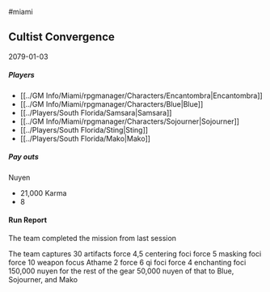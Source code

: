 #miami 
## Cultist Convergence
2079-01-03
##### Players
- [[../GM Info/Miami/rpgmanager/Characters/Encantombra|Encantombra]]
- [[../GM Info/Miami/rpgmanager/Characters/Blue|Blue]]
- [[../Players/South Florida/Samsara|Samsara]]
- [[../GM Info/Miami/rpgmanager/Characters/Sojourner|Sojourner]]
- [[../Players/South Florida/Sting|Sting]]
- [[../Players/South Florida/Mako|Mako]]
##### Pay outs
Nuyen
- 21,000
Karma
- 8

#### Run Report
The team completed the mission from last session

The team captures 30 artifacts
force 4,5 centering foci
force 5 masking foci
force 10 weapon focus Athame
2 force 6 qi foci
force 4 enchanting foci
150,000 nuyen for the rest of the gear
50,000 nuyen of that to Blue, Sojourner, and Mako